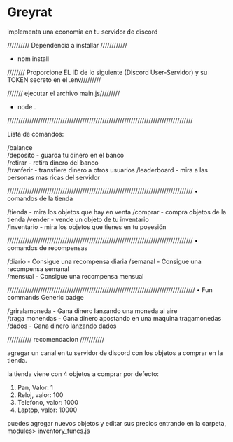 # Greyrat
implementa una economía en tu servidor de discord


////////// Dependencia a installar ////////////

- npm install

//////// Proporcione EL ID de lo siguiente (Discord User-Servidor) y su TOKEN secreto en el .env///////// 


/////// ejecutar el archivo main.js/////////

- node .


////////////////////////////////////////////////////////////////////////////////////

Lista de comandos:


/balance	
/deposito - guarda tu dinero en el banco	
/retirar - retira dinero del banco	
/tranferir - transfiere dinero a otros usuarios
/leaderboard - mira a las personas mas ricas del servidor 	

////////////////////////////////////////////////////////////////////////////////////
• comandos de la tienda

/tienda - mira los objetos que hay en venta	
/comprar - compra objetos de la tienda
/vender - vende un objeto de tu inventario	
/inventario - mira los objetos que tienes en tu posesión

////////////////////////////////////////////////////////////////////////////////////
• comandos de recompensas

/diario - Consigue una recompensa diaria
/semanal - Consigue una recompensa semanal	
/mensual - Consigue una recompensa mensual	

/////////////////////////////////////////////////////////////////////////////////////
• Fun commands Generic badge

/griralamoneda - Gana dinero lanzando una moneda al aire	
/traga monendas - Gana dinero apostando en una maquina tragamonedas
/dados - Gana dinero lanzando dados	


/////////// recomendacion ///////////

agregar un canal en tu servidor de discord con los objetos a comprar en la tienda.

la tienda viene con 4 objetos a comprar por defecto:

1. Pan, Valor: 1
2. Reloj, valor: 100
3. Telefono, valor: 1000
4. Laptop, valor: 10000

puedes agregar nuevos objetos y editar sus precios entrando en la carpeta, modules> inventory_funcs.js 
